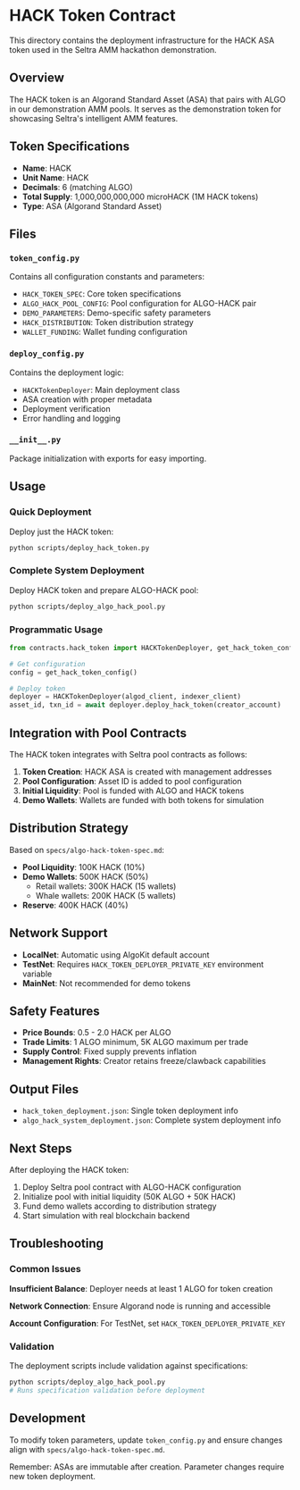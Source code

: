 # HACK Token Contract

This directory contains the deployment infrastructure for the HACK ASA token used in the Seltra AMM hackathon demonstration.

## Overview

The HACK token is an Algorand Standard Asset (ASA) that pairs with ALGO in our demonstration AMM pools. It serves as the demonstration token for showcasing Seltra's intelligent AMM features.

## Token Specifications

- **Name**: HACK
- **Unit Name**: HACK  
- **Decimals**: 6 (matching ALGO)
- **Total Supply**: 1,000,000,000,000 microHACK (1M HACK tokens)
- **Type**: ASA (Algorand Standard Asset)

## Files

### `token_config.py`
Contains all configuration constants and parameters:
- `HACK_TOKEN_SPEC`: Core token specifications
- `ALGO_HACK_POOL_CONFIG`: Pool configuration for ALGO-HACK pair
- `DEMO_PARAMETERS`: Demo-specific safety parameters
- `HACK_DISTRIBUTION`: Token distribution strategy  
- `WALLET_FUNDING`: Wallet funding configuration

### `deploy_config.py`
Contains the deployment logic:
- `HACKTokenDeployer`: Main deployment class
- ASA creation with proper metadata
- Deployment verification
- Error handling and logging

### `__init__.py` 
Package initialization with exports for easy importing.

## Usage

### Quick Deployment

Deploy just the HACK token:

```bash
python scripts/deploy_hack_token.py
```

### Complete System Deployment

Deploy HACK token and prepare ALGO-HACK pool:

```bash
python scripts/deploy_algo_hack_pool.py
```

### Programmatic Usage

```python
from contracts.hack_token import HACKTokenDeployer, get_hack_token_config

# Get configuration
config = get_hack_token_config()

# Deploy token
deployer = HACKTokenDeployer(algod_client, indexer_client)
asset_id, txn_id = await deployer.deploy_hack_token(creator_account)
```

## Integration with Pool Contracts

The HACK token integrates with Seltra pool contracts as follows:

1. **Token Creation**: HACK ASA is created with management addresses
2. **Pool Configuration**: Asset ID is added to pool configuration
3. **Initial Liquidity**: Pool is funded with ALGO and HACK tokens
4. **Demo Wallets**: Wallets are funded with both tokens for simulation

## Distribution Strategy

Based on `specs/algo-hack-token-spec.md`:

- **Pool Liquidity**: 100K HACK (10%)
- **Demo Wallets**: 500K HACK (50%)  
  - Retail wallets: 300K HACK (15 wallets)
  - Whale wallets: 200K HACK (5 wallets)
- **Reserve**: 400K HACK (40%)

## Network Support

- **LocalNet**: Automatic using AlgoKit default account
- **TestNet**: Requires `HACK_TOKEN_DEPLOYER_PRIVATE_KEY` environment variable
- **MainNet**: Not recommended for demo tokens

## Safety Features

- **Price Bounds**: 0.5 - 2.0 HACK per ALGO
- **Trade Limits**: 1 ALGO minimum, 5K ALGO maximum per trade
- **Supply Control**: Fixed supply prevents inflation
- **Management Rights**: Creator retains freeze/clawback capabilities

## Output Files

- `hack_token_deployment.json`: Single token deployment info
- `algo_hack_system_deployment.json`: Complete system deployment info

## Next Steps

After deploying the HACK token:

1. Deploy Seltra pool contract with ALGO-HACK configuration
2. Initialize pool with initial liquidity (50K ALGO + 50K HACK)
3. Fund demo wallets according to distribution strategy
4. Start simulation with real blockchain backend

## Troubleshooting

### Common Issues

**Insufficient Balance**: Deployer needs at least 1 ALGO for token creation

**Network Connection**: Ensure Algorand node is running and accessible

**Account Configuration**: For TestNet, set `HACK_TOKEN_DEPLOYER_PRIVATE_KEY`

### Validation

The deployment scripts include validation against specifications:

```bash
python scripts/deploy_algo_hack_pool.py
# Runs specification validation before deployment
```

## Development

To modify token parameters, update `token_config.py` and ensure changes align with `specs/algo-hack-token-spec.md`.

Remember: ASAs are immutable after creation. Parameter changes require new token deployment.
